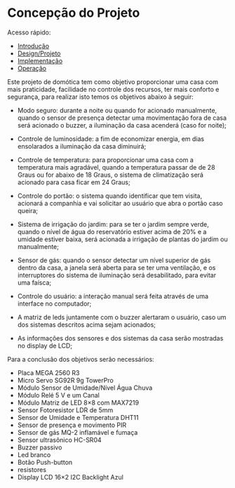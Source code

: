 # Concepção do Projeto

Acesso rápido:
  - [Introdução](./README.md)
  - [Design/Projeto](./Design.md)
  - [Implementação](./Implementacao.md)
  - [Operação](./Operacao.md)

Este projeto de domótica tem como objetivo proporcionar uma casa com mais praticidade, facilidade no controle dos recursos, ter mais conforto  e segurança, para realizar isto temos os objetivos abaixo à seguir:

- Modo seguro: durante a noite ou quando for acionado manualmente, quando o sensor de presença detectar uma movimentação fora de casa será acionado o buzzer, a iluminação da casa acenderá (caso for noite);

- Controle de luminosidade: a fim de economizar energia, em dias ensolarados a iluminação da casa diminuirá;

- Controle de temperatura: para proporcionar uma casa com a temperatura mais agradável, quando a temperatura passar de de 28 Graus ou for abaixo de 18 Graus, o sistema de climatização será acionado para casa ficar em 24 Graus;

- Controle do portão: o sistema quando identificar que tem visita, acionará a companhia e vai solicitar ao usuário que abra o portão caso queira;

- Sistema de irrigação do jardim: para se ter o jardim sempre verde, quando o nível de água do reservatório estiver acima de 20% e a umidade estiver baixa, será acionada a irrigação de plantas do jardim ou manualmente;

- Sensor de gás: quando o sensor detectar um nível superior de gás dentro da casa, a janela será aberta para se ter uma ventilação, e os interruptores do sistema de iluminação será desabilitado, para evitar uma faísca;

- Controle do usuário: a interação manual será feita através de uma interface no computador;

- A matriz de leds juntamente com o buzzer alertaram o usuário, caso um dos sistemas descritos acima sejam acionados;

- As informações dos sensores e dos sistemas da casa serão mostradas no display de LCD;

Para a conclusão dos objetivos serão necessários: 

 - Placa MEGA 2560 R3
 - Micro Servo SG92R 9g TowerPro
 - Módulo Sensor de Umidade/Nível Água Chuva
 - Módulo Relé 5 V e um Canal
 - Módulo Matriz de LED 8×8 com MAX7219
 - Sensor Fotoresistor LDR de 5mm 
 - Sensor de Umidade e Temperatura DHT11
 - Sensor de presença e movimento PIR
 - Sensor de gás MQ-2 inflamável e fumaça
 - Sensor ultrasônico HC-SR04
 - Buzzer passivo
 - Led branco
 - Botão Push-button
 - resistores
 - Display LCD 16×2 I2C Backlight Azul
